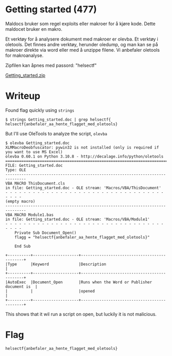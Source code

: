 # Getting started (477)

Maldocs bruker som regel exploits eller makroer for å kjøre kode. Dette maldocet bruker en makro.

Et verktøy for å analysere dokument med makroer er olevba. Et verktøy i oletools. Det finnes andre verktøy, herunder oledump, og man kan se på makroer direkte via word eller med å unzippe filene. Vi anbefaler oletools for makroanalyse.

Zipfilen kan åpnes med passord: "helsectf"

[Getting_started.zip](Getting_started.zip)

# Writeup

Found flag quickly using `strings`

```
$ strings Getting_started.doc | grep helsectf{
helsectf{anbefaler_aa_hente_flagget_med_oletools}
```

But I'll use OleTools to analyze the script, `olevba` 

```
$ olevba Getting_started.doc
XLMMacroDeobfuscator: pywin32 is not installed (only is required if you want to use MS Excel)
olevba 0.60.1 on Python 3.10.8 - http://decalage.info/python/oletools
===============================================================================
FILE: Getting_started.doc
Type: OLE
-------------------------------------------------------------------------------
VBA MACRO ThisDocument.cls 
in file: Getting_started.doc - OLE stream: 'Macros/VBA/ThisDocument'
- - - - - - - - - - - - - - - - - - - - - - - - - - - - - - - - - - - - - - - 
(empty macro)
-------------------------------------------------------------------------------
VBA MACRO Module1.bas 
in file: Getting_started.doc - OLE stream: 'Macros/VBA/Module1'
- - - - - - - - - - - - - - - - - - - - - - - - - - - - - - - - - - - - - - - 
    Private Sub Document_Open()
    flagg = "helsectf{anbefaler_aa_hente_flagget_med_oletools}"

    End Sub

+----------+--------------------+---------------------------------------------+
|Type      |Keyword             |Description                                  |
+----------+--------------------+---------------------------------------------+
|AutoExec  |Document_Open       |Runs when the Word or Publisher document is  |
|          |                    |opened                                       |
+----------+--------------------+---------------------------------------------+
```

This shows that it wil run a script on open, but luckily it is not malicious. 

# Flag

```
helsectf{anbefaler_aa_hente_flagget_med_oletools}
```